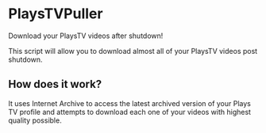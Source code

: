 # PlaysTVPuller
Download your PlaysTV videos after shutdown!

This script will allow you to download almost all of your PlaysTV videos post shutdown.

## How does it work?
It uses Internet Archive to access the latest archived version of your Plays TV profile and attempts to download each one of your videos with highest quality possible.
